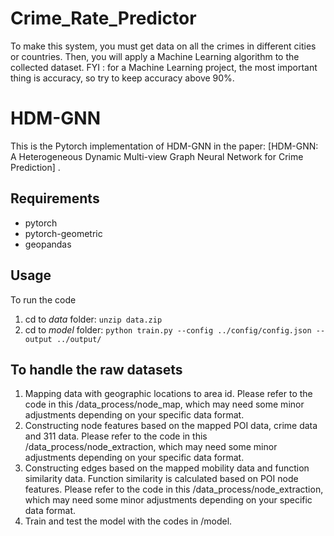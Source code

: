 # Crime_Rate_Predictor
To make this system, you must get data on all the crimes in different cities or countries. Then, you will apply a Machine Learning algorithm to the collected dataset. FYI : for a Machine Learning project, the most important thing is accuracy, so try to keep accuracy above 90%.

<!--  Created by Dinusha Salith Perera  -->

# HDM-GNN
This is the Pytorch implementation of HDM-GNN in the paper: [HDM-GNN: A Heterogeneous Dynamic Multi-view Graph Neural Network for Crime Prediction] .

## Requirements
- pytorch
- pytorch-geometric
- geopandas

## Usage
To run the code
1. cd to *data* folder:
`unzip data.zip`
2. cd to *model* folder:
`python train.py --config ../config/config.json --output ../output/`

## To handle the raw datasets

1. Mapping data with geographic locations to area id. Please refer to the code in this /data_process/node_map, which may need some minor adjustments depending on your specific data format.
2. Constructing node features based on the mapped POI data, crime data and 311 data. Please refer to the code in this /data_process/node_extraction, which may need some minor adjustments depending on your specific data format.
3. Constructing edges based on the mapped mobility data and function similarity data. Function similarity is calculated based on POI node features. Please refer to the code in this /data_process/node_extraction, which may need some minor adjustments depending on your specific data format.
4. Train and test the model with the codes in /model.
